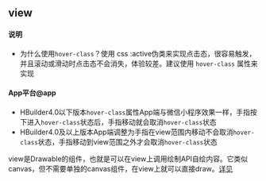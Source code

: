 ## view

<!-- UTSCOMJSON.view.description -->

<!-- UTSCOMJSON.view.attribute -->

#### 说明

- 为什么使用`hover-class`？使用 css :active伪类来实现点击态，很容易触发，并且滚动或滑动时点击态不会消失，体验较差。建议使用 `hover-class` 属性来实现


<!-- UTSCOMJSON.view.event -->

<!-- UTSCOMJSON.view.example -->

<!-- UTSCOMJSON.view.compatibility -->

#### App平台@app
- HBuilder4.0以下版本`hover-class`属性App端与微信小程序效果一样，手指按下进入`hover-class`状态后，手指移动就会取消`hover-class`状态
- HBuilder4.0及以上版本App端调整为手指在view范围内移动不会取消`hover-class`状态，手指移动到view范围之外才会取消`hover-class`状态


<!-- UTSCOMJSON.view.children -->

<!-- UTSCOMJSON.view.reference -->

view是Drawable的组件，也就是可以在view上调用绘制API自绘内容。它类似canvas，但不需要单独的canvas组件，在view上就可以直接draw。[详见](../dom/drawablecontext.md)
